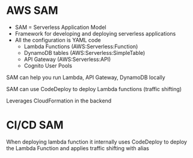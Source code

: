 # AWS SAM

- SAM = Serverless Application Model
- Framework for developing and deploying serverless applications
- All the configuration is YAML code
  - Lambda Functions (AWS:Serverless:Function)
  - DynamoDB tables (AWS:Serverless:SimpleTable)
  - API Gateway (AWS:Serverless:API)
  - Cognito User Pools


SAM can help you run Lambda, API Gateway, DynamoDB locally

SAM can use CodeDeploy to deploy Lambda functions (traffic shifting)

Leverages CloudFormation in the backend

# CI/CD SAM

When deploying lambda function it internally uses CodeDeploy to deploy the Lambda Function and applies traffic shifting with alias